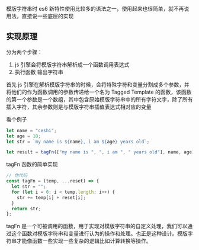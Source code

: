 模版字符串时 es6 新特性使用比较多的语法之一，使用起来也很简单，就不再说用法，直接说一些底层的实现

## 实现原理

分为两个步骤：

1. js 引擎会将模版字符串解析成一个函数调用表达式
2. 执行函数 输出字符串

首先 js 引擎在解析模版字符串的时候，会将特殊字符和变量分割成多个参数，并将他们的作为函数调用的参数传递给一个名为 Tagged Template 的函数，该函数的第一个参数是一个数组，其中包含原始模版字符串中的所有字符文字，除了所有插入字符，其余参数则是与模版字符串插值表达式相对应的变量

看个例子

```js
let name = "ceshi";
let age = 18;
let str = `my name is ${name}, i am ${age} years old`;
```

```js
let result = tagFn(["my name is ", ", i am ", " years old"], name, age);
```

tagFn 函数的简单实现

```js
// 伪代码
const tagFn = (temp, ...reset) => {
  let str = "";
  for (let i = 0; i < temp.length; i++) {
    str += temp[i] + reset[i];
  }
  return str;
};
```

tagFn 是一个可被调用的函数，用于实现对模版字符串的自定义处理，我们可以通过这个函数对模版字符串和变量进行认为的操作和处理。也正是这种设计。模版字符串才能像函数一些实现一些复杂的逻辑比如计算转换等操作。
